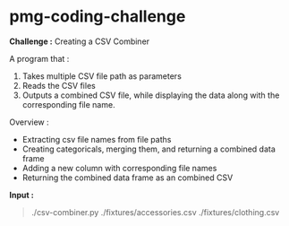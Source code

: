# pmg-coding-challenge

**Challenge :** Creating a CSV Combiner

A program that :
1. Takes multiple CSV file path as parameters
2. Reads the CSV files
3. Outputs a combined CSV file, while displaying the data along with the corresponding file name. 

Overview : 
- Extracting csv file names from file paths 
- Creating categoricals, merging them, and returning a combined data frame 
- Adding a new column with corresponding file names
- Returning the combined data frame as an combined CSV
  
**Input :** 
 > ./csv-combiner.py ./fixtures/accessories.csv ./fixtures/clothing.csv
  



